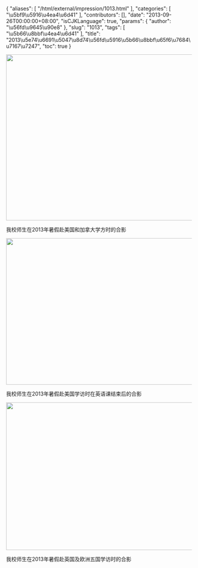 {
    "aliases": [
        "/html/external/impression/1013.html"
    ],
    "categories": [
        "\u5bf9\u5916\u4ea4\u6d41"
    ],
    "contributors": [],
    "date": "2013-09-26T00:00:00+08:00",
    "isCJKLanguage": true,
    "params": {
        "author": "\u56fd\u9645\u90e8"
    },
    "slug": "1013",
    "tags": [
        "\u5b66\u8bbf\u4ea4\u6d41"
    ],
    "title": "2013\u5e74\u6691\u5047\u8d74\u56fd\u5916\u5b66\u8bbf\u65f6\u7684\u7167\u7247",
    "toc": true
}


<img
    src="https://cdn.tfls.online/mirror/full/146ad3c0f06c7cda10bcac76fe187ed3ac0024c4.jpg"
    style="display:block;margin-left:auto;margin-right:auto;"
    decoding="async"
    fetchpriority="auto"
    loading="lazy"
    height="450"
    width="600"
/>




我校师生在2013年暑假赴美国和加拿大学方时的合影





<img
    src="https://cdn.tfls.online/mirror/full/f95b75294b9e97d0caa2a0ca1d2f68bdbb6cfa95.jpg"
    style="display:block;margin-left:auto;margin-right:auto;"
    decoding="async"
    fetchpriority="auto"
    loading="lazy"
    height="397"
    width="600"
/>




我校师生在2013年暑假赴美国学访时在英语课结束后的合影





<img
    src="https://cdn.tfls.online/mirror/full/11e023e391548c2a3f6113227b67ed4d0daeece5.jpg"
    style="display:block;margin-left:auto;margin-right:auto;"
    decoding="async"
    fetchpriority="auto"
    loading="lazy"
    height="400"
    width="600"
/>




我校师生在2013年暑假赴英国及欧洲五国学访时的合影


